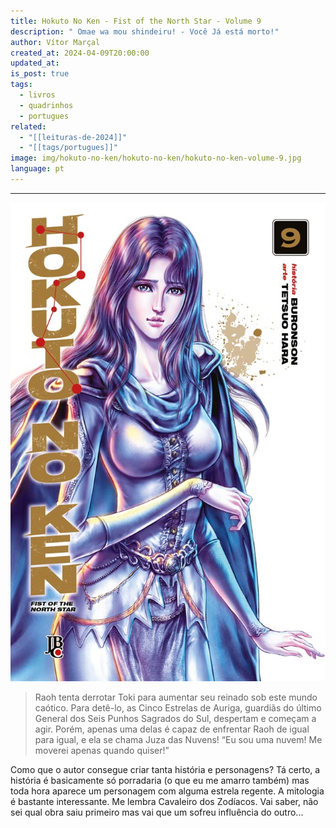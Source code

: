 ```yaml
---
title: Hokuto No Ken - Fist of the North Star - Volume 9
description: " Omae wa mou shindeiru! - Você Já está morto!"
author: Vítor Marçal
created_at: 2024-04-09T20:00:00
updated_at: 
is_post: true
tags:
  - livros
  - quadrinhos
  - portugues
related:
  - "[[leituras-de-2024]]"
  - "[[tags/portugues]]"
image: img/hokuto-no-ken/hokuto-no-ken/hokuto-no-ken-volume-9.jpg
language: pt
---
```

----

![hokuto-no-ken-volume-9](img/hokuto-no-ken/hokuto-no-ken-volume-9.jpg)

> Raoh tenta derrotar Toki para aumentar seu reinado sob este mundo caótico. Para detê-lo, as Cinco Estrelas de Auriga, guardiãs do último General dos Seis Punhos Sagrados do Sul, despertam e começam a agir. Porém, apenas uma delas é capaz de enfrentar Raoh de igual para igual, e ela se chama Juza das Nuvens! “Eu sou uma nuvem! Me moverei apenas quando quiser!”

Como que o autor consegue criar tanta história e personagens? Tá certo, a história é basicamente só porradaria (o que eu me amarro também) mas toda hora aparece um personagem com alguma estrela regente. A mitologia é bastante interessante. Me lembra Cavaleiro dos Zodíacos. Vai saber, não sei qual obra saiu primeiro mas vai que um sofreu influência do outro...